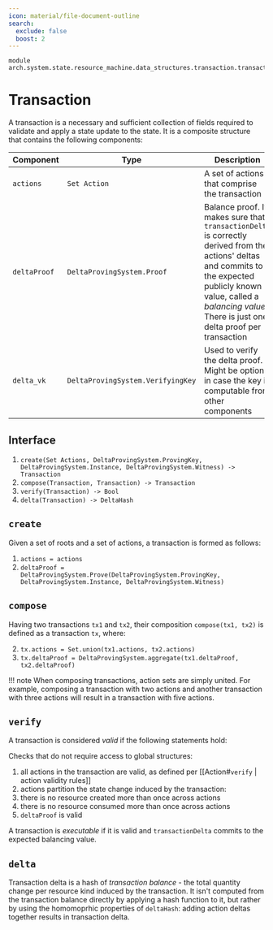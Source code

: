 ```yaml
---
icon: material/file-document-outline
search:
  exclude: false
  boost: 2
---
```


```juvix
module arch.system.state.resource_machine.data_structures.transaction.transaction;
```

# Transaction

A transaction is a necessary and sufficient collection of fields required to validate and apply a state update to the state.
It is a composite structure that contains the following components:

|Component|Type|Description|
|-|-|-|
|`actions`|`Set Action`|A set of actions that comprise the transaction|
|`deltaProof`|`DeltaProvingSystem.Proof`|Balance proof. It makes sure that `transactionDelta` is correctly derived from the actions' deltas and commits to the expected publicly known value, called a _balancing value_. There is just one delta proof per transaction|
|`delta_vk`| `DeltaProvingSystem.VerifyingKey`|Used to verify the delta proof. Might be optional in case the key is computable from other components|

## Interface

1. `create(Set Actions, DeltaProvingSystem.ProvingKey, DeltaProvingSystem.Instance, DeltaProvingSystem.Witness) -> Transaction`
2. `compose(Transaction, Transaction) -> Transaction`
3. `verify(Transaction) -> Bool`
4. `delta(Transaction) -> DeltaHash`

## `create`
Given a set of roots and a set of actions, a transaction is formed as follows:

1. `actions = actions`
2. `deltaProof = DeltaProvingSystem.Prove(DeltaProvingSystem.ProvingKey, DeltaProvingSystem.Instance, DeltaProvingSystem.Witness)`

## `compose`

Having two transactions `tx1` and `tx2`, their composition `compose(tx1, tx2)` is defined as a transaction `tx`, where:

2. `tx.actions = Set.union(tx1.actions, tx2.actions)`
3. `tx.deltaProof = DeltaProvingSystem.aggregate(tx1.deltaProof, tx2.deltaProof)`

!!! note
    When composing transactions, action sets are simply united. For example, composing a transaction with two actions and another transaction with three actions will result in a transaction with five actions.

## `verify`

A transaction is considered _valid_ if the following statements hold:

Checks that do not require access to global structures:

1. all actions in the transaction are valid, as defined per [[Action#`verify` | action validity rules]]
1. actions partition the state change induced by the transaction:
  1. there is no resource created more than once across actions
  2. there is no resource consumed more than once across actions
3. `deltaProof` is valid

A transaction is *executable* if it is valid and `transactionDelta` commits to the expected balancing value.

## `delta`

Transaction delta is a hash of _transaction balance_ - the total quantity change per resource kind induced by the transaction. It isn't computed from the transaction balance directly by applying a hash function to it, but rather by using the homomoprhic properties of `deltaHash`: adding action deltas together results in transaction delta.